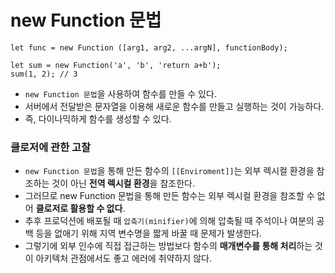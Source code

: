 # new Function 문법

```//javascript
let func = new Function ([arg1, arg2, ...argN], functionBody);

let sum = new Function('a', 'b', 'return a+b');
sum(1, 2); // 3
```

- `new Function 문법`을 사용하여 함수를 만들 수 있다.
- 서버에서 전달받은 문자열을 이용해 새로운 함수를 만들고 실행하는 것이 가능하다.
- 즉, 다이나믹하게 함수를 생성할 수 있다.

### 클로저에 관한 고찰

- `new Function 문법`을 통해 만든 함수의 `[[Enviroment]]`는 외부 렉시컬 환경을 참조하는 것이 아닌 **전역 렉시컬 환경**을 참조한다.
- 그러므로 new Function 문법을 통해 만든 함수는 외부 렉시컬 환경을 참조할 수 없어 **클로저로 활용할 수 없다**.
- 추후 프로덕션에 배포될 때 `압축기(minifier)`에 의해 압축될 때 주석이나 여분의 공백 등을 없애기 위해 지역 변수명을 짧게 바꿀 때 문제가 발생한다.
- 그렇기에 외부 인수에 직접 접근하는 방법보다 함수의 **매개변수를 통해 처리**하는 것이 아키텍처 관점에서도 좋고 에러에 취약하지 않다.
